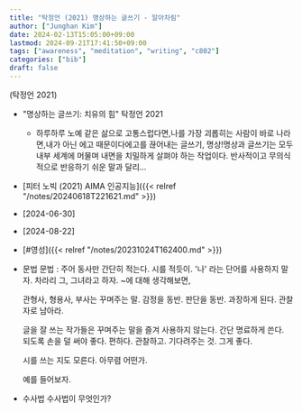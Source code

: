 ```yaml
---
title: "탁정언 (2021) 명상하는 글쓰기 - 알아차림"
author: ["Junghan Kim"]
date: 2024-02-13T15:05:00+09:00
lastmod: 2024-09-21T17:41:50+09:00
tags: ["awareness", "meditation", "writing", "c802"]
categories: ["bib"]
draft: false
---
```


(탁정언 2021)

-   "명상하는 글쓰기: 치유의 힘" 탁정언 2021
    -   하루하루 노예 같은 삶으로 고통스럽다면,나를 가장 괴롭히는 사람이 바로 나라면,내가 아닌 에고 때문이다에고를 끊어내는 글쓰기, 명상!명상과 글쓰기는 모두 내부 세계에 머물며 내면을 치밀하게 살펴야 하는 작업이다. 반사적이고 무의식적으로 반응하기 쉬운 말과 달리...

-   [피터 노빅 (2021) AIMA 인공지능]({{< relref "/notes/20240618T221621.md" >}})
-   [2024-06-30]
-   [2024-08-22]
-   [#영성]({{< relref "/notes/20231024T162400.md" >}})

-   문법 문법 : 주어 동사만 간단히 적는다. 시를 적듯이. '나' 라는 단어를 사용하지 말자. 차라리 그, 그녀라고 하자. ~에 대해 생각해보면,

    관형사, 형용사, 부사는 꾸며주는 말. 감정을 동반. 판단을 동반. 과장하게 된다. 관찰자로 남아라.

    글을 잘 쓰는 작가들은 꾸며주는 말을 즐겨 사용하지 않는다. 간단 명료하게 쓴다. 되도록 손을 덜 써야 좋다. 편하다. 관찰하고. 기다려주는 것. 그게 좋다.

    시를 쓰는 지도 모른다. 아무렴 어떤가.

    예를 들어보자.

-   수사법 수사법이 무엇인가?

